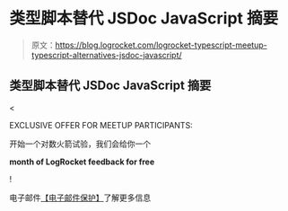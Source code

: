 # 类型脚本替代 JSDoc JavaScript 摘要

> 原文：<https://blog.logrocket.com/logrocket-typescript-meetup-typescript-alternatives-jsdoc-javascript/>

## 类型脚本替代 JSDoc JavaScript 摘要

<

EXCLUSIVE OFFER FOR MEETUP PARTICIPANTS:

开始一个对数火箭试验，我们会给你一个

**month of LogRocket feedback for free**

!

电子邮件[【电子邮件保护】](/cdn-cgi/l/email-protection)了解更多信息